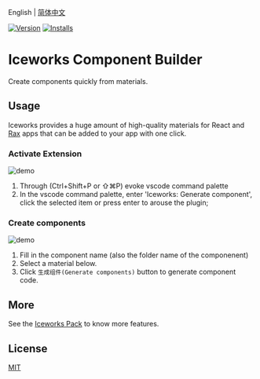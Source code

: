 English | [简体中文](./README.md)

[![Version](https://vsmarketplacebadge.apphb.com/version/iceworks-team.iceworks-component-builder.svg)](https://marketplace.visualstudio.com/items?itemName=iceworks-team.iceworks-component-builder)
[![Installs](https://vsmarketplacebadge.apphb.com/installs-short/iceworks-team.iceworks-component-builder.svg)](https://marketplace.visualstudio.com/items?itemName=iceworks-team.iceworks-component-builder)

# Iceworks Component Builder

Create components quickly from materials.

## Usage

Iceworks provides a huge amount of high-quality materials for React and [Rax](https://rax.js.org/) apps that can be added to your app with one click.

### Activate Extension

![demo](https://user-images.githubusercontent.com/56879942/87535699-77926e00-c6ca-11ea-9e21-65fad2e95e0f.gif)

1. Through (Ctrl+Shift+P or ⇧⌘P) evoke vscode command palette
2. In the vscode command palette, enter 'Iceworks: Generate component', click the selected item or press enter to arouse the plugin;

### Create components

![demo](https://user-images.githubusercontent.com/56879942/87396941-2c069400-c5e6-11ea-8df8-f0ff5879da3b.gif)

1. Fill in the component name (also the folder name of the componenent)
2. Select a material below.
3. Click `生成组件(Generate components)` button to generate component code.

## More

See the [Iceworks Pack](https://marketplace.visualstudio.com/items?itemName=iceworks-team.iceworks) to know more features.

## License

[MIT](https://github.com/ice-lab/iceworks/blob/master/LICENSE)
